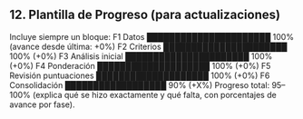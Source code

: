 ## 12. Plantilla de Progreso (para actualizaciones)
Incluye siempre un bloque:
F1 Datos ██████████████████████ 100% (avance desde última: +0%)
F2 Criterios ██████████████████████ 100% (+0%)
F3 Análisis inicial ██████████████████████ 100% (+0%)
F4 Ponderación ████████████████████ 100% (+0%)
F5 Revisión puntuaciones ████████████████████ 100% (+0%)
F6 Consolidación ██████████████████ 90% (+X%)
Progreso total: 95–100% (explica qué se hizo exactamente y qué falta, con porcentajes de avance por fase).

